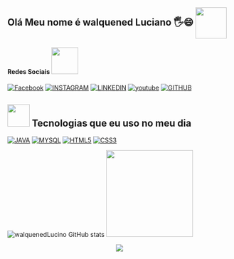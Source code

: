 
## Olá Meu nome é walquened Luciano 🖐😄  <img align = 'center' src = "https://media.giphy.com/media/M9gbBd9nbDrOTu1Mqx/giphy.gif" width = "70">

#### Redes Sociais <img src = "https://media.giphy.com/media/LnQjpWaON8nhr21vNW/giphy.gif" width = "60">   

[![Facebook](https://img.shields.io/badge/Facebook-1877F2?style=for-the-badge&logo=facebook&logoColor=white)](https://www.facebook.com/Dwalquenedluciano)
[![INSTAGRAM](https://img.shields.io/badge/Instagram-E4405F?style=for-the-badge&logo=instagram&logoColor=white)](https://www.facebook.com/Dwalquenedluciano)
[![LINKEDIN](https://img.shields.io/badge/LinkedIn-0077B5?style=for-the-badge&logo=linkedin&logoColor=white)](https://www.linkedin.com/in/walquened-luciano/)
[![youtube](https://img.shields.io/badge/YouTube-FF0000?style=for-the-badge&logo=youtube&logoColor=white)](https://github.com/walquened/)
[![GITHUB](https://img.shields.io/badge/GitHub-100000?style=for-the-badge&logo=github&logoColor=white)](https://github.com/walquened/)



 
## <img src = "https://media.giphy.com/media/VgCDAzcKvsR6OM0uWg/giphy.gif" width = "50">  Tecnologias que eu uso no meu dia<br> 
[![JAVA](https://img.shields.io/badge/Java-ED8B00?style=for-the-badge&logo=java&logoColor=white)](https://github.com/walquened/)
[![MYSQL](https://img.shields.io/badge/MySQL-00000F?style=for-the-badge&logo=mysql&logoColor=white)](https://github.com/walquened/)
[![HTML5](https://img.shields.io/badge/HTML5-E34F26?style=for-the-badge&logo=html5&logoColor=white)](https://github.com/walquened/)
[![CSS3](https://img.shields.io/badge/CSS3-1572B6?style=for-the-badge&logo=css3&logoColor=white)](https://github.com/walquened/)
 

![walquenedLucino GitHub stats](https://github-readme-stats.vercel.app/api?username=walquened&show_icons=true&theme=radical)
<img height = "195em" src = "https://github-readme-stats.vercel.app/api/top-langs/?username=walquened&layout=compact&langs_count=7&theme=dracula" />  
<p align = "center"> <img src = "https://readme-typing-svg.herokuapp.com?font=monospace&color=00ffd2&size=11¢er=true&vleft=true&lines=Estude+Batalhe+Confie+em+Você!;A+Aprendizagem+não+é+um+Esporte+para+Espectadores">
</p>  
